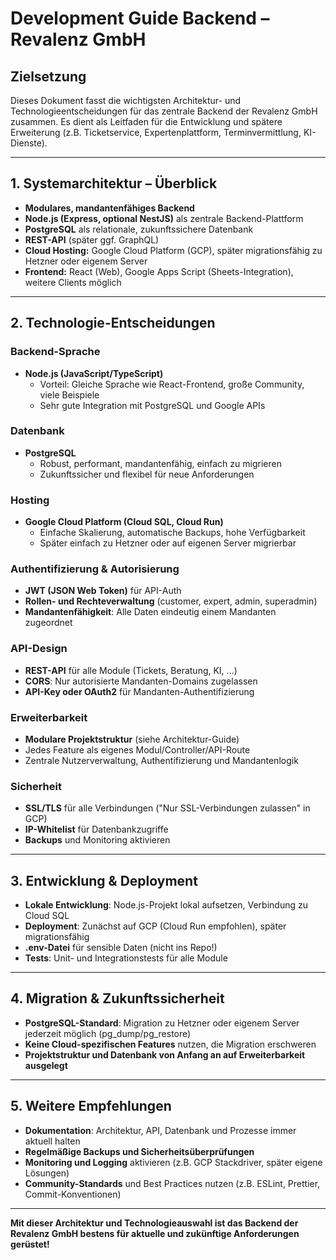 # Development Guide Backend – Revalenz GmbH

## Zielsetzung

Dieses Dokument fasst die wichtigsten Architektur- und Technologieentscheidungen für das zentrale Backend der Revalenz GmbH zusammen. Es dient als Leitfaden für die Entwicklung und spätere Erweiterung (z.B. Ticketservice, Expertenplattform, Terminvermittlung, KI-Dienste).

---

## 1. Systemarchitektur – Überblick

- **Modulares, mandantenfähiges Backend**
- **Node.js (Express, optional NestJS)** als zentrale Backend-Plattform
- **PostgreSQL** als relationale, zukunftssichere Datenbank
- **REST-API** (später ggf. GraphQL)
- **Cloud Hosting:** Google Cloud Platform (GCP), später migrationsfähig zu Hetzner oder eigenem Server
- **Frontend:** React (Web), Google Apps Script (Sheets-Integration), weitere Clients möglich

---

## 2. Technologie-Entscheidungen

### Backend-Sprache
- **Node.js (JavaScript/TypeScript)**
  - Vorteil: Gleiche Sprache wie React-Frontend, große Community, viele Beispiele
  - Sehr gute Integration mit PostgreSQL und Google APIs

### Datenbank
- **PostgreSQL**
  - Robust, performant, mandantenfähig, einfach zu migrieren
  - Zukunftssicher und flexibel für neue Anforderungen

### Hosting
- **Google Cloud Platform (Cloud SQL, Cloud Run)**
  - Einfache Skalierung, automatische Backups, hohe Verfügbarkeit
  - Später einfach zu Hetzner oder auf eigenen Server migrierbar

### Authentifizierung & Autorisierung
- **JWT (JSON Web Token)** für API-Auth
- **Rollen- und Rechteverwaltung** (customer, expert, admin, superadmin)
- **Mandantenfähigkeit**: Alle Daten eindeutig einem Mandanten zugeordnet

### API-Design
- **REST-API** für alle Module (Tickets, Beratung, KI, ...)
- **CORS**: Nur autorisierte Mandanten-Domains zugelassen
- **API-Key oder OAuth2** für Mandanten-Authentifizierung

### Erweiterbarkeit
- **Modulare Projektstruktur** (siehe Architektur-Guide)
- Jedes Feature als eigenes Modul/Controller/API-Route
- Zentrale Nutzerverwaltung, Authentifizierung und Mandantenlogik

### Sicherheit
- **SSL/TLS** für alle Verbindungen ("Nur SSL-Verbindungen zulassen" in GCP)
- **IP-Whitelist** für Datenbankzugriffe
- **Backups** und Monitoring aktivieren

---

## 3. Entwicklung & Deployment

- **Lokale Entwicklung**: Node.js-Projekt lokal aufsetzen, Verbindung zu Cloud SQL
- **Deployment**: Zunächst auf GCP (Cloud Run empfohlen), später migrationsfähig
- **.env-Datei** für sensible Daten (nicht ins Repo!)
- **Tests**: Unit- und Integrationstests für alle Module

---

## 4. Migration & Zukunftssicherheit

- **PostgreSQL-Standard**: Migration zu Hetzner oder eigenem Server jederzeit möglich (pg_dump/pg_restore)
- **Keine Cloud-spezifischen Features** nutzen, die Migration erschweren
- **Projektstruktur und Datenbank von Anfang an auf Erweiterbarkeit ausgelegt**

---

## 5. Weitere Empfehlungen

- **Dokumentation**: Architektur, API, Datenbank und Prozesse immer aktuell halten
- **Regelmäßige Backups und Sicherheitsüberprüfungen**
- **Monitoring und Logging** aktivieren (z.B. GCP Stackdriver, später eigene Lösungen)
- **Community-Standards** und Best Practices nutzen (z.B. ESLint, Prettier, Commit-Konventionen)

---

**Mit dieser Architektur und Technologieauswahl ist das Backend der Revalenz GmbH bestens für aktuelle und zukünftige Anforderungen gerüstet!** 